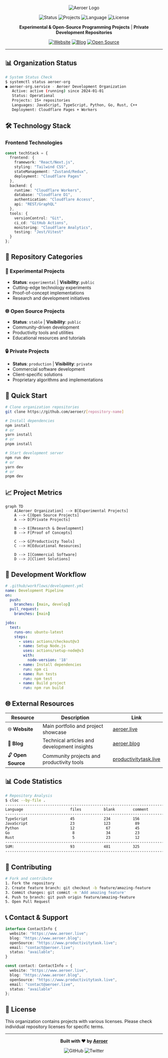 <div align="center">

![Aeroer Logo](profile/Aeroer.Live.png)

</div>

<div align="center">

![Status](https://img.shields.io/badge/Status-Active-brightgreen)
![Projects](https://img.shields.io/badge/Projects-Multiple-blue)
![Language](https://img.shields.io/badge/Language-Multi--Language-orange)
![License](https://img.shields.io/badge/License-Mixed-lightgrey)

**Experimental & Open-Source Programming Projects** | **Private Development Repositories**

[![Website](https://img.shields.io/badge/Website-www.aeroer.live-00D4AA?style=for-the-badge&logo=vercel)](https://www.aeroer.live)
[![Blog](https://img.shields.io/badge/Blog-www.aeroer.blog-FF6B6B?style=for-the-badge&logo=hashnode)](https://www.aeroer.blog)
[![Open Source](https://img.shields.io/badge/Open%20Source-www.productivitytask.live-4ECDC4?style=for-the-badge&logo=github)](https://www.productivitytask.live)

</div>


---

## 📊 Organization Status

```bash
# System Status Check
$ systemctl status aeroer-org
● aeroer-org.service - Aeroer Development Organization
   Active: active (running) since 2024-01-01
   Status: Operational
   Projects: 15+ repositories
   Languages: JavaScript, TypeScript, Python, Go, Rust, C++
   Deployment: Cloudflare Pages + Workers
```

## 🛠️ Technology Stack

### Frontend Technologies
```typescript
const techStack = {
  frontend: {
    framework: "React/Next.js",
    styling: "Tailwind CSS",
    stateManagement: "Zustand/Redux",
    deployment: "Cloudflare Pages"
  },
  backend: {
    runtime: "Cloudflare Workers",
    database: "Cloudflare D1",
    authentication: "Cloudflare Access",
    api: "REST/GraphQL"
  },
  tools: {
    versionControl: "Git",
    ci_cd: "GitHub Actions",
    monitoring: "Cloudflare Analytics",
    testing: "Jest/Vitest"
  }
};
```

## 📁 Repository Categories

### 🔬 Experimental Projects
- **Status**: `experimental` | **Visibility**: `public`
- Cutting-edge technology experiments
- Proof-of-concept implementations
- Research and development initiatives

### 🌐 Open Source Projects
- **Status**: `stable` | **Visibility**: `public`
- Community-driven development
- Productivity tools and utilities
- Educational resources and tutorials

### 🔒 Private Projects
- **Status**: `production` | **Visibility**: `private`
- Commercial software development
- Client-specific solutions
- Proprietary algorithms and implementations

## 🚀 Quick Start

```bash
# Clone organization repositories
git clone https://github.com/aeroer/[repository-name]

# Install dependencies
npm install
# or
yarn install
# or
pnpm install

# Start development server
npm run dev
# or
yarn dev
# or
pnpm dev
```

## 📈 Project Metrics

```mermaid
graph TD
    A[Aeroer Organization] --> B[Experimental Projects]
    A --> C[Open Source Projects]
    A --> D[Private Projects]
    
    B --> E[Research & Development]
    B --> F[Proof of Concepts]
    
    C --> G[Productivity Tools]
    C --> H[Educational Resources]
    
    D --> I[Commercial Software]
    D --> J[Client Solutions]
```

## 🔧 Development Workflow

```yaml
# .github/workflows/development.yml
name: Development Pipeline
on:
  push:
    branches: [main, develop]
  pull_request:
    branches: [main]

jobs:
  test:
    runs-on: ubuntu-latest
    steps:
      - uses: actions/checkout@v3
      - name: Setup Node.js
        uses: actions/setup-node@v3
        with:
          node-version: '18'
      - name: Install dependencies
        run: npm ci
      - name: Run tests
        run: npm test
      - name: Build project
        run: npm run build
```

## 🌐 External Resources

| Resource | Description | Link |
|----------|-------------|------|
| 🌐 **Website** | Main portfolio and project showcase | [aeroer.live](https://www.aeroer.live) |
| 📝 **Blog** | Technical articles and development insights | [aeroer.blog](https://www.aeroer.blog) |
| 🔓 **Open Source** | Community projects and productivity tools | [productivitytask.live](https://www.productivitytask.live) |

## 📊 Code Statistics

```bash
# Repository Analysis
$ cloc --by-file .
-------------------------------------------------------------------------------
Language                     files          blank        comment           code
-------------------------------------------------------------------------------
TypeScript                   45             234          156             2341
JavaScript                   23             123           89             1234
Python                       12              67           45              567
Go                            8              34           23              234
Rust                          5              23           12              123
-------------------------------------------------------------------------------
SUM:                         93             481          325             4499
-------------------------------------------------------------------------------
```

## 🤝 Contributing

```bash
# Fork and contribute
1. Fork the repository
2. Create feature branch: git checkout -b feature/amazing-feature
3. Commit changes: git commit -m 'Add amazing feature'
4. Push to branch: git push origin feature/amazing-feature
5. Open Pull Request
```

## 📞 Contact & Support

```typescript
interface ContactInfo {
  website: "https://www.aeroer.live";
  blog: "https://www.aeroer.blog";
  openSource: "https://www.productivitytask.live";
  email: "contact@aeroer.live";
  status: "available";
}

const contact: ContactInfo = {
  website: "https://www.aeroer.live",
  blog: "https://www.aeroer.blog", 
  openSource: "https://www.productivitytask.live",
  email: "contact@aeroer.live",
  status: "available"
};
```

## 📄 License

This organization contains projects with various licenses. Please check individual repository licenses for specific terms.

---

<div align="center">

**Built with ❤️ by [Aeroer](https://www.aeroer.live)**

![GitHub](https://img.shields.io/github/followers/aeroer?label=Follow&style=social)
![Twitter](https://img.shields.io/twitter/follow/aeroer?style=social)

</div>

